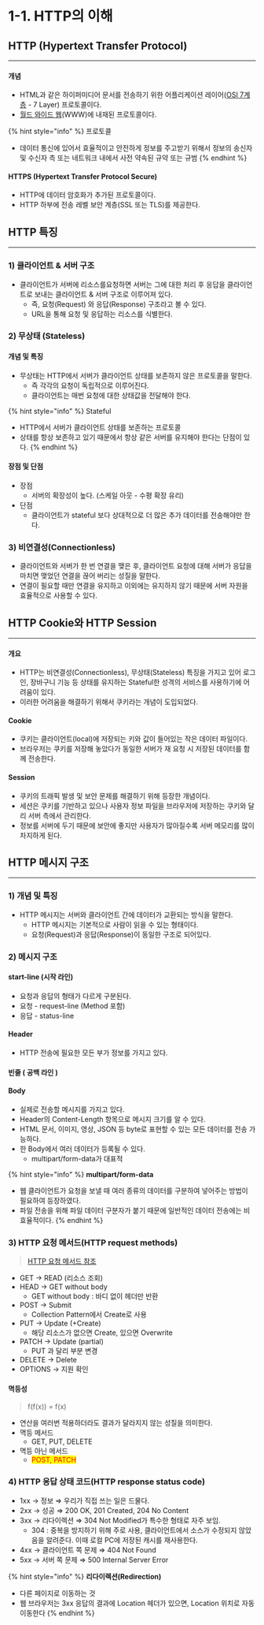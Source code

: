 # 1-1. HTTP의 이해

## HTTP (Hypertext Transfer Protocol)

***

#### 개념

* HTML과 같은 하이퍼미디어 문서를 전송하기 위한 어플리케이션 레이어([OSI 7계층](https://ko.wikipedia.org/wiki/OSI\_%EB%AA%A8%ED%98%95) - 7 Layer) 프로토콜이다.
* [월드 와이드 웹](https://ko.wikipedia.org/wiki/%EC%9B%94%EB%93%9C\_%EC%99%80%EC%9D%B4%EB%93%9C\_%EC%9B%B9)(WWW)에 내재된 프로토콜이다.

{% hint style="info" %}
프로토콜

* 데이터 통신에 있어서 효율적이고 안전하게 정보를 주고받기 위해서 정보의 송신자 및 수신자 측 또는 네트워크 내에서 사전 약속된 규약 또는 규범
{% endhint %}

#### HTTPS (Hypertext Transfer Protocol Secure)

* HTTP에 데이터 암호화가 추가된 프로토콜이다.
* HTTP 하부에 전송 레벨 보안 계층(SSL 또는 TLS)를 제공한다.

## HTTP 특징

***

### 1) 클라이언트 & 서버 구조

* 클라이언트가 서버에 리소스를요청하면 서버는 그에 대한 처리 후 응답을 클라이언트로 보내는 클라이언트 & 서버 구조로 이루어져 있다.
  * 즉, 요청(Request) 와 응답(Response) 구조라고 볼 수 있다.
  * URL을 통해 요청 및 응답하는 리소스를 식별한다.

### 2) 무상태 (Stateless)

#### 개념 및 특징

* 무상태는  HTTP에서 서버가 클라이언트 상태를 보존하지 않은 프로토콜을 말한다.
  * 즉 각각의 요청이 독립적으로 이루어진다.
  * 클라이언트는 매번 요청에 대한 상태값을 전달해야 한다.

{% hint style="info" %}
Stateful

* HTTP에서 서버가 클라이언트 상태를 보존하는 프로토콜
* 상태를 항상 보존하고 있기 때문에서 항상 같은 서버를 유지해야 한다는 단점이 있다.
{% endhint %}

#### 장점 및 단점

* 장점
  * 서버의 확장성이 높다. (스케일 아웃 - 수평 확장 유리)
* 단점
  * 클라이언트가 stateful 보다 상대적으로 더 많은 추가 데이터를 전송해야만 한다.

### 3) 비연결성(Connectionless)

* 클라이언트와 서버가 한 번 연결을 맺은 후, 클라이언트 요청에 대해 서버가 응답을 마치면 맺었던 연결을 끊어 버리는 성질을 말한다.
* 연결이 필요할 때만 연결을 유지하고 이외에는 유지하지 않기 때문에 서버 자원을 효율적으로 사용할 수 있다.

## HTTP Cookie와 HTTP Session

***

#### 개요

* HTTP는 비연결성(Connectionless), 무상태(Stateless) 특징을 가지고 있어 로그인, 장바구니 기능 등 상태를 유지하는 Stateful한 성격의 서비스를 사용하기에 어려움이 있다.
* 이러한 어려움을 해결하기 위해서 쿠키라는 개념이 도입되었다.

#### Cookie

* 쿠키는 클라이언트(local)에 저장되는 키와 값이 들어있는 작은 데이터 파일이다.
* 브라우저는 쿠키를 저장해 놓았다가 동일한 서버가 재 요청 시 저장된 데이터를 함께 전송한다.

#### Session

* 쿠키의 트래픽 발생 및 보안 문제를 해결하기 위해 등장한 개념이다.
* 세션은 쿠키를 기반하고 있으나 사용자 정보 파일을 브라우저에 저장하는 쿠키와 달리 서버 측에서 관리한다.
* 정보를 서버에 두기 때문에 보안에 좋지만 사용자가 많아질수록 서버 메모리를 많이 차지하게 된다.

## HTTP 메시지 구조

***

### 1) 개념 및 특징

* HTTP 메시지는 서버와 클라이언트 간에 데이터가 교환되는 방식을 말한다.
  * HTTP 메시지는 기본적으로 사람이 읽을 수 있는 형태이다.
  * 요청(Request)과 응답(Response)이 동일한 구조로 되어있다.

### 2) 메시지 구조&#x20;

#### start-line (시작 라인)

* 요청과 응답의 형태가 다르게 구분된다.
* 요청 - request-line (Method 포함)
* 응답 - status-line

#### Header&#x20;

* HTTP 전송에 필요한 모든 부가 정보를 가지고 있다.

#### 빈줄 ( 공백 라인 )

#### Body

* 실제로 전송할 메시지를 가지고 있다.
* Header의 Content-Length 항목으로 메시지 크기를 알 수 있다.
* HTML 문서, 이미지, 영상, JSON 등 byte로 표현할 수 있는 모든 데이터를 전송 가능하다.
* 한 Body에서 여러 데이터가 등록될 수 있다.&#x20;
  * &#x20;multipart/form-data가 대표적

{% hint style="info" %}
**multipart/form-data**

* 웹 클라이언트가 요청을 보낼 때 여러 종류의 데이터를 구분하여 넣어주는 방법이 필요하여 등장하였다.
* 파일 전송을 위해 파일 데이터 구분자가 붙기 때문에 일반적인 데이터 전송에는 비효율적이다.
{% endhint %}

### 3) HTTP 요청 메서드(HTTP request methods)

> [HTTP 요청 메서드 참조](https://developer.mozilla.org/ko/docs/Web/HTTP/Methods)

* GET -> READ (리소스 조회)
* HEAD → GET without body&#x20;
  * GET without body : 바디 없이 헤더만 반환
* POST -> Submit&#x20;
  * Collection Pattern에서 Create로 사용
* PUT -> Update (+Create)&#x20;
  * 해당 리소스가 없으면 Create, 있으면 Overwrite
* PATCH ->  Update (partial)&#x20;
  * PUT 과 달리 부분 변경&#x20;
* DELETE → Delete
* OPTIONS → 지원 확인

#### 멱등성

> f(f(x)) = f(x)

* 연산을 여러번 적용하더라도 결과가 달라지지 않는 성질을 의미한다.
* 멱등 메서드
  * GET, PUT, DELETE
* 멱등 아닌 메서드
  * <mark style="color:red;">POST, PATCH</mark>

### 4) HTTP 응답 상태 코드(HTTP response status code)

* 1xx → 정보 ⇒ 우리가 직접 쓰는 일은 드물다.
* 2xx → 성공 ⇒ 200 OK, 201 Created, 204 No Content
* 3xx → 리다이렉션 ⇒ 304 Not Modified가 특수한 형태로 자주 보임.
  * 304  : 중복을 방지하기 위해 주로 사용, 클라이언트에서 소스가 수정되지 않았음을 알려준다. 이때 로컬 PC에 저장된 캐시를 재사용한다.
* 4xx → 클라이언트 쪽 문제 ⇒ 404 Not Found
* 5xx → 서버 쪽 문제 ⇒ 500 Internal Server Error

{% hint style="info" %}
**리다이렉션(Redirection)**

* 다른 페이지로 이동하는 것
* 웹 브라우저는 3xx 응답의 결과에 Location 헤더가 있으면, Location 위치로 자동 이동한다
{% endhint %}
